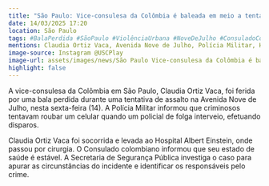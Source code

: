 ```yaml
---
title: "São Paulo: Vice-consulesa da Colômbia é baleada em meio a tentativa de assalto"
date: 14/03/2025 17:20
location: São Paulo
tags: #BalaPerdida #SãoPaulo #ViolênciaUrbana #NoveDeJulho #ConsuladoColombiano #SegurançaPública #PolíciaMilitar #Assalto #Notícias #Brasil #abc360noticias
mentions: Claudia Ortiz Vaca, Avenida Nove de Julho, Polícia Militar, Hospital Albert Einstein.
image-source: Instagram @USCPlay
image-url: assets/images/news/São Paulo Vice-consulesa da Colômbia é baleada em meio a tentativa de assalto.jpg
highlight: false
---
```


A vice-consulesa da Colômbia em São Paulo, Claudia Ortiz Vaca, foi ferida por uma bala perdida durante uma tentativa de assalto na Avenida Nove de Julho, nesta sexta-feira (14). A Polícia Militar informou que criminosos tentavam roubar um celular quando um policial de folga interveio, efetuando disparos.

Claudia Ortiz Vaca foi socorrida e levada ao Hospital Albert Einstein, onde passou por cirurgia. O Consulado colombiano informou que seu estado de saúde é estável. A Secretaria de Segurança Pública investiga o caso para apurar as circunstâncias do incidente e identificar os responsáveis pelo crime.
